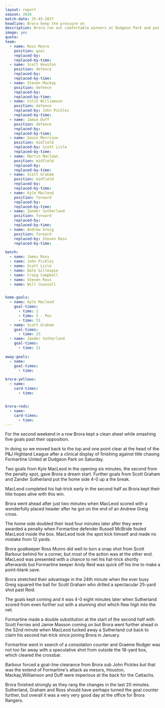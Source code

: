 ```yaml
---
layout: report
season: 2016
match-date: 25-03-2017
headline: Brora keep the pressure on
description: Brora ran out comfortable winners at Dudgeon Park and put themselves back at the top of the League.
image: yes
quote:
team:
  - name: Ross Munro
    position: goal
    replaced-by:
    replaced-by-time:
  - name: Scott Houston
    position: defence
    replaced-by:
    replaced-by-time:
  - name: Steven Mackay
    position: defence
    replaced-by:
    replaced-by-time:
  - name: Colin Williamson
    position: defence
    replaced-by: John Pickles
    replaced-by-time:
  - name: Jamie Duff
    position: defence
    replaced-by:
    replaced-by-time:
  - name: Gavin Morrison
    position: midfield
    replaced-by: Scott Lisle
    replaced-by-time:
  - name: Martin Maclean
    position: midfield
    replaced-by:
    replaced-by-time:
  - name: Scott Graham
    position: midfield
    replaced-by:
    replaced-by-time:
  - name: Kyle Macleod
    position: forward
    replaced-by:
    replaced-by-time:
  - name: Zander Sutherland
    position: forward
    replaced-by:
    replaced-by-time:
  - name: Andrew Greig
    position: forward
    replaced-by: Steven Ross
    replaced-by-time:

bench:
  - name: James Ross
  - name: John Pickles
  - name: Scott Lisle
  - name: Dale Gillespie
  - name: Craig Campbell
  - name: Steven Ross
  - name: Will Counsell


home-goals:
  - name: Kyle Macleod
    goal-times:
      - time: 2
      - time: 5 - Pen
      - time: 51
  - name: Scott Graham
    goal-times:
      - time: 23
  - name: Zander Sutherland
    goal-times:
      - time: 31

away-goals:
  - name:
    goal-times:
      - time:

brora-yellows:
  - name:
    card-times:
      - time:


brora-reds:
  - name:
    card-times:
      - time:
---
```

For the second weekend in a row Brora kept a clean sheet while smashing five goals past their opposition.

In doing so we moved back to the top and one point clear at the head of the P&J Highland League after a clinical display of finishing against title chasing Formartine United at Dudgeon Park on Saturday.

Two goals from Kyle MacLeod in the opening six minutes, the second from the penalty spot, gave Brora a dream start. Further goals from Scott Graham and Zander Sutherland put the home side 4-0 up a the break.

MacLeod completed his hat-trick early in the second half as Brora kept their title hopes alive with this win.

Brora went ahead after just two minutes when MacLeod scored with a wonderfully placed header after he got on the end of an Andrew Greig cross.

The home side doubled their lead four minutes later after they were awarded a penalty when Formartine defender Russell McBride fouled MacLeod inside the box. MacLeod took the spot kick  himself and made no mistake from 12 yards.

Brora goalkeeper Ross Munro did well to turn a snap shot from Scott Barbour behind for a corner, but most of the action was at the other end.
MacLeod was presented with a chance to net his hat-trick shortly afterwards but Formartine keeper Andy Reid was quick off his line to make a  point-blank save.

Brora stretched their advantage in the 24th minute when the ever busy Greig squared the ball for Scott Graham who drilled a spectacular 25-yard shot past Reid.

The goals kept coming and it was 4-0 eight minutes later when Sutherland scored from even further out with a stunning shot which flew high into the net.

Formartine made a double substitution at the start of the second half with Scott Ferries and Jamie Masson coming on but Brora went further ahead in the 52nd minute when MacLeod tucked away a Sutherland cut back to claim his second hat-trick since joining Brora in January.

Formartine went in search of a consolation counter and Graeme Rodger was not too far away with a speculative shot from outside the 18-yard box, which cleared the crossbar.

Barbour forced a goal-line clearance from Brora sub John Pickles but that was the extend of Formartine's attack  as messrs, Houston, Mackay,Williamson and Duff were imperious at the back for the Cattachs.

Brora finished strongly as they rang the changes in the last 20 minutes. Sutherland, Graham and Ross should have perhaps turned the goal counter further, but overall it was a very very good day at the office for Brora Rangers.
